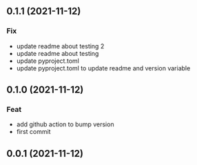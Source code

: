 ## 0.1.1 (2021-11-12)

### Fix

- update readme about testing 2
- update readme about testing
- update pyproject.toml
- update pyproject.toml to update readme and version variable

## 0.1.0 (2021-11-12)

### Feat

- add github action to bump version
- first commit

## 0.0.1 (2021-11-12)
